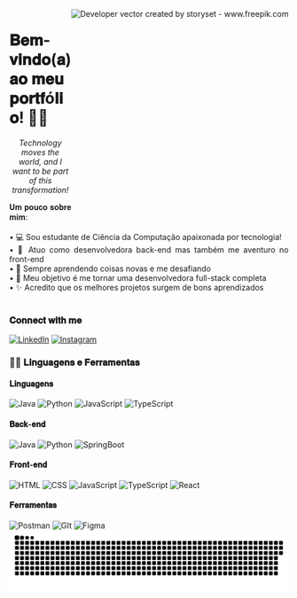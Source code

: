 <img align="right" alt="Developer vector created by storyset - www.freepik.com" height="380" src="https://raw.githubusercontent.com/gabiiborba/gabiiborba/main/ilustracao-de-api-de-design-plano-desenhado-a-mao.png">

<h1>
    <span> 𝐁𝐞𝐦-𝐯𝐢𝐧𝐝𝐨(𝐚) 𝐚𝐨 𝐦𝐞𝐮 𝐩𝐨𝐫𝐭𝐟ó𝐥𝐢𝐨! 👋🏼</span>
</h1>

<div align="center">
  
*Technology moves the world, and I want to be part of this transformation!*

</div>

<p align="justify"> 
𝐔𝐦 𝐩𝐨𝐮𝐜𝐨 𝐬𝐨𝐛𝐫𝐞 𝐦𝐢𝐦: <br><br>
    • 💻 Sou estudante de Ciência da Computação apaixonada por tecnologia! <br>
    • 🔧 Atuo como desenvolvedora back-end mas também me aventuro no front-end <br>
    • 🌱 Sempre aprendendo coisas novas e me desafiando <br>
    • 🎯 Meu objetivo é me tornar uma desenvolvedora full-stack completa <br>
    • ✨ Acredito que os melhores projetos surgem de bons aprendizados <br>
<br>
</p>

### 𝐂𝐨𝐧𝐧𝐞𝐜𝐭 𝐰𝐢𝐭𝐡 𝐦𝐞

[![LinkedIn](https://img.shields.io/badge/-LinkedIn-000?style=for-the-badge&logo=linkedin&logoColor=FF00F6&color:FFF)](https://www.linkedin.com/in/gabrielab-da-silva/)
[![Instagram](https://img.shields.io/badge/-Instagram-000?style=for-the-badge&logo=instagram&logoColor=FF00F6&color:FFF)](https://www.instagram.com/__gabiissilva/)

### 

<h3>👩‍💻 𝐋𝐢𝐧𝐠𝐮𝐚𝐠𝐞𝐧𝐬 𝐞 𝐅𝐞𝐫𝐫𝐚𝐦𝐞𝐧𝐭𝐚𝐬</h3>

<div align="left">
  <!-- Linguagens -->
  <h4>𝐋𝐢𝐧𝐠𝐮𝐚𝐠𝐞𝐧𝐬</h4>
  <span>
    <img alt="Java" height="40" width="40" src="https://cdn.jsdelivr.net/gh/devicons/devicon/icons/java/java-original.svg">
    <img alt="Python" height="40" width="40" src="https://cdn.jsdelivr.net/gh/devicons/devicon/icons/python/python-original.svg">
    <img alt="JavaScript" height="40" width="40" src="https://cdn.jsdelivr.net/gh/devicons/devicon/icons/javascript/javascript-original.svg">
    <img alt="TypeScript" height="40" width="40" src="https://cdn.jsdelivr.net/gh/devicons/devicon/icons/typescript/typescript-original.svg">
  </span>
  
  <!-- Back-end -->
  <h4>𝐁𝐚𝐜𝐤-𝐞𝐧𝐝</h4>
  <span>
    <img alt="Java" height="40" width="40" src="https://cdn.jsdelivr.net/gh/devicons/devicon/icons/java/java-original.svg">
    <img alt="Python" height="40" width="40" src="https://cdn.jsdelivr.net/gh/devicons/devicon/icons/python/python-original.svg">
    <img alt="SpringBoot" height="40" width="40" src="https://cdn.jsdelivr.net/gh/devicons/devicon/icons/spring/spring-original.svg">
  </span>
  
  <!-- Front-end -->
  <h4>𝐅𝐫𝐨𝐧𝐭-𝐞𝐧𝐝</h4>
  <span>
    <img alt="HTML" height="40" width="40" src="https://cdn.jsdelivr.net/gh/devicons/devicon/icons/html5/html5-original.svg">
    <img alt="CSS" height="40" width="40" src="https://cdn.jsdelivr.net/gh/devicons/devicon/icons/css3/css3-original.svg">
    <img alt="JavaScript" height="40" width="40" src="https://cdn.jsdelivr.net/gh/devicons/devicon/icons/javascript/javascript-original.svg">
    <img alt="TypeScript" height="40" width="40" src="https://cdn.jsdelivr.net/gh/devicons/devicon/icons/typescript/typescript-original.svg">
    <img alt="React" height="40" width="40" src="https://cdn.jsdelivr.net/gh/devicons/devicon/icons/react/react-original.svg">
  </span>
</div>

<h4>𝐅𝐞𝐫𝐫𝐚𝐦𝐞𝐧𝐭𝐚𝐬</h4>
<span>
    <img alt="Postman" height="40" width="40" src="https://cdn.jsdelivr.net/gh/devicons/devicon/icons/postman/postman-original.svg">
    <img alt="GIt" height="40" width="40" src="https://cdn.jsdelivr.net/gh/devicons/devicon/icons/git/git-original.svg">
    <img alt="Figma" height="40" width="40" src="https://cdn.jsdelivr.net/gh/devicons/devicon/icons/figma/figma-original.svg">
</span>

<img src="https://raw.githubusercontent.com/gabiiborba/gabiiborba/output/snake.svg" alt="Snake animation" />
